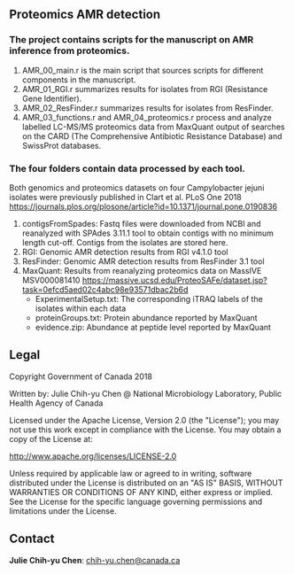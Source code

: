 ##  Proteomics AMR detection ## 

### The project contains scripts for the manuscript on AMR inference from proteomics.<br />
1. AMR_00_main.r is the main script that sources scripts for different components in the manuscript.<br />
2. AMR_01_RGI.r summarizes results for isolates from RGI (Resistance Gene Identifier).<br />
3. AMR_02_ResFinder.r summarizes results for isolates from ResFinder.<br />
4. AMR_03_functions.r and AMR_04_proteomics.r process and analyze labelled LC-MS/MS proteomics data from MaxQuant output of searches on the CARD (The Comprehensive Antibiotic Resistance Database) and SwissProt databases.<br />

### The four folders contain data processed by each tool. <br />
Both genomics and proteomics datasets on four Campylobacter jejuni isolates were previously published in Clart et al. PLoS One 2018 https://journals.plos.org/plosone/article?id=10.1371/journal.pone.0190836<br />
1. contigsFromSpades: Fastq files were downloaded from NCBI and reanalyzed with SPAdes 3.11.1 tool to obtain contigs with no minimum length cut-off. Contigs from the isolates are stored here.<br />
2. RGI: Genomic AMR detection results from RGI	v4.1.0 tool <br />
3. ResFinder: Genomic AMR detection results from ResFinder 3.1 tool <br />
4. MaxQuant: Results from reanalyzing proteomics data on MassIVE MSV000081410 https://massive.ucsd.edu/ProteoSAFe/dataset.jsp?task=0efcd5aed02c4abc98e93571dbac2b6d<br />
    - ExperimentalSetup.txt: The corresponding iTRAQ labels of the isolates within each data<br />
    - proteinGroups.txt: Protein abundance reported by MaxQuant <br />
    - evidence.zip: Abundance at peptide level reported by MaxQuant <br />
    

## Legal ##


Copyright Government of Canada 2018

Written by: Julie Chih-yu Chen @ National Microbiology Laboratory, Public Health Agency of Canada

Licensed under the Apache License, Version 2.0 (the "License"); you may not use
this work except in compliance with the License. You may obtain a copy of the
License at:

http://www.apache.org/licenses/LICENSE-2.0

Unless required by applicable law or agreed to in writing, software distributed
under the License is distributed on an "AS IS" BASIS, WITHOUT WARRANTIES OR
CONDITIONS OF ANY KIND, either express or implied. See the License for the
specific language governing permissions and limitations under the License.

## Contact ##


**Julie Chih-yu Chen**: chih-yu.chen@canada.ca
 
